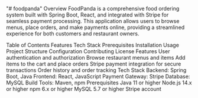 "# foodpanda" 
Overview
FoodPanda is a comprehensive food ordering system built with Spring Boot, React, and integrated with Stripe for seamless payment processing. This application allows users to browse menus, place orders, and make payments online, providing a streamlined experience for both customers and restaurant owners.

Table of Contents
Features
Tech Stack
Prerequisites
Installation
Usage
Project Structure
Configuration
Contributing
License
Features
User authentication and authorization
Browse restaurant menus and items
Add items to the cart and place orders
Stripe payment integration for secure transactions
Order history and order tracking
Tech Stack
Backend: Spring Boot, Java
Frontend: React, JavaScript
Payment Gateway: Stripe
Database: MySQL
Build Tools: Maven, npm
Prerequisites
Java 11 or higher
Node.js 14.x or higher
npm 6.x or higher
MySQL 5.7 or higher
Stripe account
